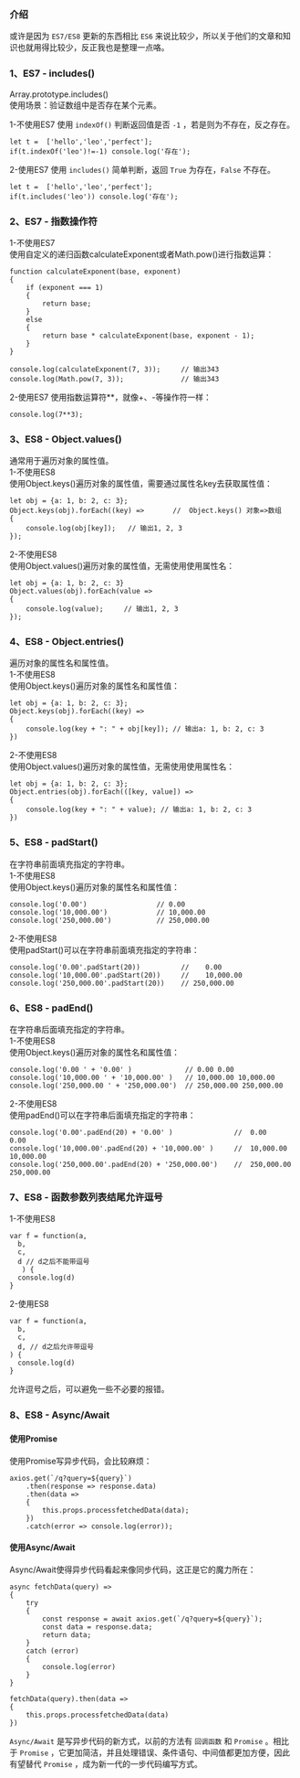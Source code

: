 ### 介绍
或许是因为 `ES7/ES8` 更新的东西相比 `ES6` 来说比较少，所以关于他们的文章和知识也就用得比较少，反正我也是整理一点咯。  

### 1、ES7 - includes()
Array.prototype.includes()  
使用场景：验证数组中是否存在某个元素。  

1-不使用ES7   使用 `indexOf()` 判断返回值是否 `-1` ，若是则为不存在，反之存在。
```
let t =  ['hello','leo','perfect'];
if(t.indexOf('leo')!=-1) console.log('存在');
```
  
2-使用ES7  使用 `includes()` 简单判断，返回 `True` 为存在，`False` 不存在。
```
let t =  ['hello','leo','perfect'];
if(t.includes('leo')) console.log('存在');
```  

### 2、ES7 - 指数操作符
1-不使用ES7  
使用自定义的递归函数calculateExponent或者Math.pow()进行指数运算：  
```
function calculateExponent(base, exponent)
{
    if (exponent === 1)
    {
        return base;
    }
    else
    {
        return base * calculateExponent(base, exponent - 1);
    }
}

console.log(calculateExponent(7, 3));     // 输出343
console.log(Math.pow(7, 3));              // 输出343
```

2-使用ES7 
使用指数运算符**，就像+、-等操作符一样：  
```
console.log(7**3);
```

### 3、ES8 - Object.values()
通常用于遍历对象的属性值。  
1-不使用ES8  
使用Object.keys()遍历对象的属性值，需要通过属性名key去获取属性值：  
```
let obj = {a: 1, b: 2, c: 3};
Object.keys(obj).forEach((key) =>       //  Object.keys() 对象=>数组
{
    console.log(obj[key]);   // 输出1, 2, 3
});
```

2-不使用ES8    
使用Object.values()遍历对象的属性值，无需使用使用属性名：  
```
let obj = {a: 1, b: 2, c: 3}
Object.values(obj).forEach(value =>
{
    console.log(value);     // 输出1, 2, 3
});
```

### 4、ES8 - Object.entries()
遍历对象的属性名和属性值。  
1-不使用ES8  
使用Object.keys()遍历对象的属性名和属性值： 
```
let obj = {a: 1, b: 2, c: 3};
Object.keys(obj).forEach((key) =>
{
    console.log(key + ": " + obj[key]); // 输出a: 1, b: 2, c: 3
})
```

2-不使用ES8    
使用Object.values()遍历对象的属性值，无需使用使用属性名：  
```
let obj = {a: 1, b: 2, c: 3};
Object.entries(obj).forEach(([key, value]) =>
{
    console.log(key + ": " + value); // 输出a: 1, b: 2, c: 3
})
```

### 5、ES8 - padStart()
在字符串前面填充指定的字符串。  
1-不使用ES8  
使用Object.keys()遍历对象的属性名和属性值： 
```
console.log('0.00')         	    // 0.00
console.log('10,000.00')   	        // 10,000.00   
console.log('250,000.00')   	    // 250,000.00
```

2-不使用ES8    
使用padStart()可以在字符串前面填充指定的字符串：  
```
console.log('0.00'.padStart(20))          //    0.00	
console.log('10,000.00'.padStart(20))     //    10,000.00 
console.log('250,000.00'.padStart(20))    // 250,000.00
```

### 6、ES8 - padEnd()
在字符串后面填充指定的字符串。  
1-不使用ES8  
使用Object.keys()遍历对象的属性名和属性值： 
```
console.log('0.00 ' + '0.00' )         	   // 0.00 0.00
console.log('10,000.00 ' + '10,000.00' )   // 10,000.00 10,000.00  
console.log('250,000.00 ' + '250,000.00')  // 250,000.00 250,000.00
```

2-不使用ES8    
使用padEnd()可以在字符串后面填充指定的字符串：  
```
console.log('0.00'.padEnd(20) + '0.00' )         	   //  0.00           0.00
console.log('10,000.00'.padEnd(20) + '10,000.00' )     //  10,000.00           10,000.00
console.log('250,000.00'.padEnd(20) + '250,000.00')    //  250,000.00          250,000.00
```

### 7、ES8 - 函数参数列表结尾允许逗号
1-不使用ES8  
```
var f = function(a,
  b,
  c,
  d // d之后不能带逗号
   ) { 
  console.log(d)
}
```
2-使用ES8  
```
var f = function(a,
  b,
  c,
  d, // d之后允许带逗号
) { 
  console.log(d)
}
```
允许逗号之后，可以避免一些不必要的报错。  

### 8、ES8 - Async/Await
####  使用Promise
使用Promise写异步代码，会比较麻烦：
```
axios.get(`/q?query=${query}`)
    .then(response => response.data)
    .then(data =>
    {
        this.props.processfetchedData(data);
    })
    .catch(error => console.log(error));
```

####  使用Async/Await
Async/Await使得异步代码看起来像同步代码，这正是它的魔力所在：
```
async fetchData(query) =>
{
    try
    {
        const response = await axios.get(`/q?query=${query}`);
        const data = response.data;
        return data;
    }
    catch (error)
    {
        console.log(error)
    }
}

fetchData(query).then(data =>
{
    this.props.processfetchedData(data)
})
```
`Async/Await` 是写异步代码的新方式，以前的方法有 `回调函数` 和 `Promise` 。相比于 `Promise` ，它更加简洁，并且处理错误、条件语句、中间值都更加方便，因此有望替代 `Promise` ，成为新一代的一步代码编写方式。